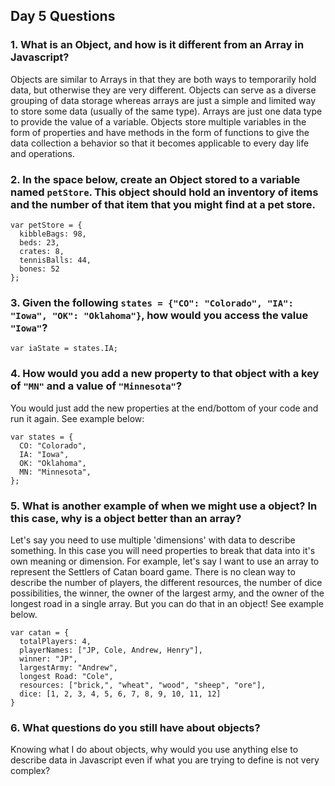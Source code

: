 ## Day 5 Questions

### 1. What is an Object, and how is it different from an Array in Javascript?

Objects are similar to Arrays in that they are both ways to temporarily hold data, but otherwise they are very different. Objects can serve as a diverse grouping of data storage whereas arrays are just a simple and limited way to store some data (usually of the same type). Arrays are just one data type to provide the value of a variable. Objects store multiple variables in the form of properties and have methods in the form of functions to give the data collection a behavior so that it becomes applicable to every day life and operations.

### 2. In the space below, create an Object stored to a variable named `petStore`.  This object should hold an inventory of items and the number of that item that you might find at a pet store.

```
var petStore = {
  kibbleBags: 98,
  beds: 23,
  crates: 8,
  tennisBalls: 44,
  bones: 52
};
```

### 3. Given the following `states = {"CO": "Colorado", "IA": "Iowa", "OK": "Oklahoma"}`, how would you access the value `"Iowa"`?

```
var iaState = states.IA;
```

### 4. How would you add a new property to that object with a key of `"MN"` and a value of `"Minnesota"`?

You would just add the new properties at the end/bottom of your code and run it again. See example below:

```
var states = {
  CO: "Colorado",
  IA: "Iowa",
  OK: "Oklahoma",
  MN: "Minnesota",
};
```

### 5. What is another example of when we might use a object?  In this case, why is a object better than an array?

Let's say you need to use multiple 'dimensions' with data to describe something. In this case you will need properties to break that data into it's own meaning or dimension. For example, let's say I want to use an array to represent the Settlers of Catan board game. There is no clean way to describe the number of players, the different resources, the number of dice possibilities, the winner, the owner of the largest army, and the owner of the longest road in a single array. But you can do that in an object! See example below.

```
var catan = {
  totalPlayers: 4,
  playerNames: ["JP, Cole, Andrew, Henry"],
  winner: "JP",
  largestArmy: "Andrew",
  longest Road: "Cole",
  resources: ["brick,", "wheat", "wood", "sheep", "ore"],
  dice: [1, 2, 3, 4, 5, 6, 7, 8, 9, 10, 11, 12]
}
```

### 6. What questions do you still have about objects?

Knowing what I do about objects, why would you use anything else to describe data in Javascript even if what you are trying to define is not very complex?
